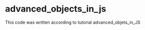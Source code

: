advanced_objects_in_js
======================

This code was written according to tutorial advanced_objets_in_JS
